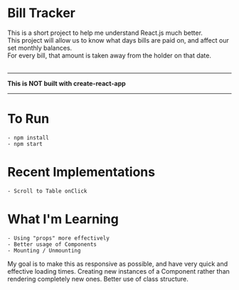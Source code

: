 # Bill Tracker
This is a short project to help me understand React.js much better.<br>
This project will allow us to know what days bills are paid on, and affect our set monthly balances.<br>
For every bill, that amount is taken away from the holder on that date.<br>
<br>
<hr>
<b>This is NOT built with create-react-app</b>
<hr>

# To Run
    - npm install
    - npm start

# Recent Implementations
    - Scroll to Table onClick



# What I'm Learning
    - Using "props" more effectively
    - Better usage of Components
    - Mounting / Unmounting

My goal is to make this as responsive as possible, and have very quick and effective loading times. Creating new instances of a Component rather than rendering completely new ones. Better use of class structure.


